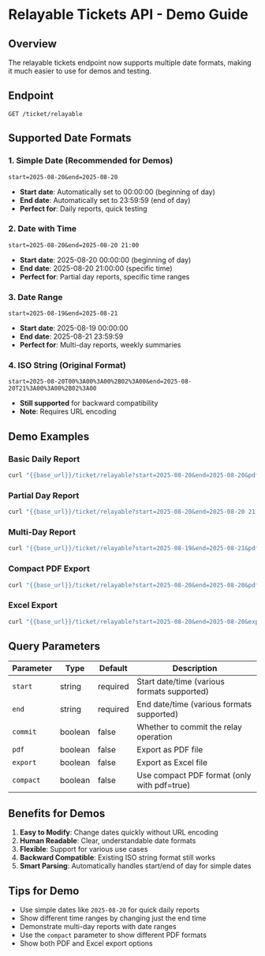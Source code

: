 # Relayable Tickets API - Demo Guide

## Overview
The relayable tickets endpoint now supports multiple date formats, making it much easier to use for demos and testing.

## Endpoint
```
GET /ticket/relayable
```

## Supported Date Formats

### 1. Simple Date (Recommended for Demos)
```
start=2025-08-20&end=2025-08-20
```
- **Start date**: Automatically set to 00:00:00 (beginning of day)
- **End date**: Automatically set to 23:59:59 (end of day)
- **Perfect for**: Daily reports, quick testing

### 2. Date with Time
```
start=2025-08-20&end=2025-08-20 21:00
```
- **Start date**: 2025-08-20 00:00:00 (beginning of day)
- **End date**: 2025-08-20 21:00:00 (specific time)
- **Perfect for**: Partial day reports, specific time ranges

### 3. Date Range
```
start=2025-08-19&end=2025-08-21
```
- **Start date**: 2025-08-19 00:00:00
- **End date**: 2025-08-21 23:59:59
- **Perfect for**: Multi-day reports, weekly summaries

### 4. ISO String (Original Format)
```
start=2025-08-20T00%3A00%3A00%2B02%3A00&end=2025-08-20T21%3A00%3A00%2B02%3A00
```
- **Still supported** for backward compatibility
- **Note**: Requires URL encoding

## Demo Examples

### Basic Daily Report
```bash
curl "{{base_url}}/ticket/relayable?start=2025-08-20&end=2025-08-20&pdf=true"
```

### Partial Day Report
```bash
curl "{{base_url}}/ticket/relayable?start=2025-08-20&end=2025-08-20 21:00&pdf=true"
```

### Multi-Day Report
```bash
curl "{{base_url}}/ticket/relayable?start=2025-08-19&end=2025-08-21&pdf=true"
```

### Compact PDF Export
```bash
curl "{{base_url}}/ticket/relayable?start=2025-08-20&end=2025-08-20&pdf=true&compact=true"
```

### Excel Export
```bash
curl "{{base_url}}/ticket/relayable?start=2025-08-20&end=2025-08-20&export=true"
```

## Query Parameters

| Parameter | Type | Default | Description |
|-----------|------|---------|-------------|
| `start` | string | required | Start date/time (various formats supported) |
| `end` | string | required | End date/time (various formats supported) |
| `commit` | boolean | false | Whether to commit the relay operation |
| `pdf` | boolean | false | Export as PDF file |
| `export` | boolean | false | Export as Excel file |
| `compact` | boolean | false | Use compact PDF format (only with pdf=true) |

## Benefits for Demos

1. **Easy to Modify**: Change dates quickly without URL encoding
2. **Human Readable**: Clear, understandable date formats
3. **Flexible**: Support for various use cases
4. **Backward Compatible**: Existing ISO string format still works
5. **Smart Parsing**: Automatically handles start/end of day for simple dates

## Tips for Demo

- Use simple dates like `2025-08-20` for quick daily reports
- Show different time ranges by changing just the end time
- Demonstrate multi-day reports with date ranges
- Use the `compact` parameter to show different PDF formats
- Show both PDF and Excel export options
